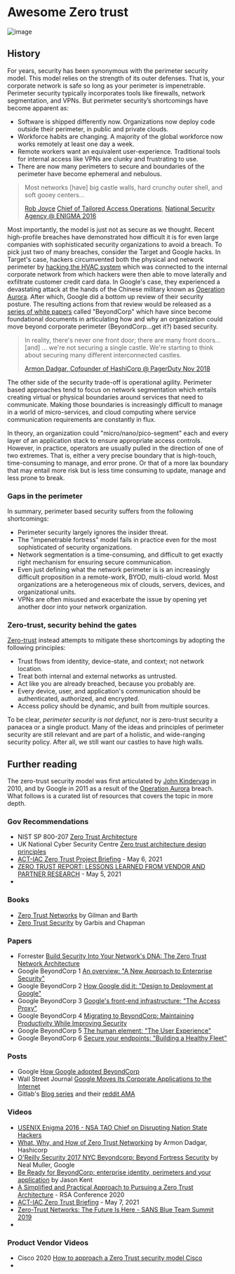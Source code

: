 # Awesome Zero trust
![image](https://user-images.githubusercontent.com/68043327/121101807-8eeab600-c7ca-11eb-88c3-b9cb8b5648ea.png)


## History

For years, security has been synonymous with the perimeter security model. This model relies on the strength of its outer defenses. That is, your corporate network is safe so long as your perimeter is impenetrable. Perimeter security typically incorporates tools like firewalls, network segmentation, and VPNs. But perimeter security’s shortcomings have become apparent as:

- Software is shipped differently now. Organizations now deploy code outside their perimeter, in public and private clouds.
- Workforce habits are changing. A majority of the global workforce now works remotely at least one day a week.
- Remote workers want an equivalent user-experience. Traditional tools for internal access like VPNs are clunky and frustrating to use.
- There are now many perimeters to secure and boundaries of the perimeter have become ephemeral and nebulous.

> Most networks [have] big castle walls, hard crunchy outer shell, and soft gooey centers...
>
> [Rob Joyce](https://en.wikipedia.org/wiki/Rob_Joyce) [Chief of Tailored Access Operations](https://en.wikipedia.org/wiki/Tailored_Access_Operations), [National Security Agency @ ENIGMA 2016](https://www.youtube.com/watch?v=bDJb8WOJYdA&feature=youtu.be&t=1627)

Most importantly, the model is just not as secure as we thought. Recent high-profile breaches have demonstrated how difficult it is for even large companies with sophisticated security organizations to avoid a breach. To pick just two of many breaches, consider the Target and Google hacks. In Target's case, hackers circumvented both the physical and network perimeter by [hacking the HVAC system](https://krebsonsecurity.com/2014/02/target-hackers-broke-in-via-hvac-company/) which was connected to the internal corporate network from which hackers were then able to move laterally and exfiltrate customer credit card data. In Google's case, they experienced a devastating attack at the hands of the Chinese military known as [Operation Aurora](https://en.wikipedia.org/wiki/Operation_Aurora). After which, Google did a bottom up review of their security posture. The resulting actions from that review would be released as a [series of white papers](https://ai.google/research/pubs/pub43231) called "BeyondCorp" which have since become foundational documents in articulating how and why an organization could move beyond corporate perimeter (BeyondCorp...get it?) based security.

> In reality, there's never one front door; there are many front doors...[and] ... we're not securing a single castle. We're starting to think about securing many different interconnected castles.
>
> [Armon Dadgar, Cofounder of HashiCorp @ PagerDuty Nov 2018](https://www.hashicorp.com/resources/how-zero-trust-networking)

The other side of the security trade-off is operational agility. Perimeter based approaches tend to focus on network segmentation which entails creating virtual or physical boundaries around services that need to communicate. Making those boundaries is increasingly difficult to manage in a world of micro-services, and cloud computing where service communication requirements are constantly in flux.

In theory, an organization could "micro/nano/pico-segment" each and every layer of an application stack to ensure appropriate access controls. However, in practice, operators are usually pulled in the direction of one of two extremes. That is, either a very precise boundary that is high-touch, time-consuming to manage, and error prone. Or that of a more lax boundary that may entail more risk but is less time consuming to update, manage and less prone to break.

### Gaps in the perimeter

In summary, perimeter based security suffers from the following shortcomings:

- Perimeter security largely ignores the insider threat.
- The "impenetrable fortress" model fails in practice even for the most sophisticated of security organizations.
- Network segmentation is a time-consuming, and difficult to get exactly right mechanism for ensuring secure communication.
- Even just defining what the network perimeter is is an increasingly difficult proposition in a remote-work, BYOD, multi-cloud world. Most organizations are a heterogeneous mix of clouds, servers, devices, and organizational units.
- VPNs are often misused and exacerbate the issue by opening yet another door into your network organization.

### Zero-trust, security behind the gates

[Zero-trust](https://ldapwiki.com/wiki/Zero%20Trust) instead attempts to mitigate these shortcomings by adopting the following principles:

- Trust flows from identity, device-state, and context; not network location.
- Treat both internal and external networks as untrusted.
- Act like you are already breached, because you probably are.
- Every device, user, and application's communication should be authenticated, authorized, and encrypted.
- Access policy should be dynamic, and built from multiple sources.

To be clear, _perimeter security is not defunct_, nor is zero-trust security a panacea or a single product. Many of the ideas and principles of perimeter security are still relevant and are part of a holistic, and wide-ranging security policy. After all, we still want our castles to have high walls.

## Further reading

The zero-trust security model was first articulated by [John Kindervag](http://www.virtualstarmedia.com/downloads/Forrester_zero_trust_DNA.pdf) in 2010, and by Google in 2011 as a result of the [Operation Aurora](https://en.wikipedia.org/wiki/Operation_Aurora) breach. What follows is a curated list of resources that covers the topic in more depth.

### Gov Recommendations

- NIST SP 800-207 [Zero Trust Architecture](https://doi.org/10.6028/NIST.SP.800-207)
- UK National Cyber Security Centre [Zero trust architecture design principles](https://github.com/ukncsc/zero-trust-architecture/)
- [ACT-IAC Zero Trust Project Briefing](https://www.actiac.org/document/zero-trust-project-briefing) - May 6, 2021
- [ZERO TRUST REPORT: LESSONS LEARNED FROM VENDOR AND PARTNER RESEARCH](https://www.actiac.org/document/zero-trust-report-lessons-learned-vendor-and-partner-research) - May 5, 2021
- 

### Books

- [Zero Trust Networks](http://shop.oreilly.com/product/0636920052265.do) by Gilman and Barth
- [Zero Trust Security](https://www.apress.com/us/book/9781484267011) by Garbis and Chapman

### Papers

- Forrester [Build Security Into Your Network's DNA: The Zero Trust Network Architecture](http://www.virtualstarmedia.com/downloads/Forrester_zero_trust_DNA.pdf)
- Google BeyondCorp 1 [An overview: "A New Approach to Enterprise Security"](https://research.google.com/pubs/pub43231.html)
- Google BeyondCorp 2 [How Google did it: "Design to Deployment at Google"](https://research.google.com/pubs/pub44860.html)
- Google BeyondCorp 3 [Google's front-end infrastructure: "The Access Proxy"](https://research.google.com/pubs/pub45728.html)
- Google BeyondCorp 4 [Migrating to BeyondCorp: Maintaining Productivity While Improving Security](https://research.google.com/pubs/pub46134.html)
- Google BeyondCorp 5 [The human element: "The User Experience"](https://research.google.com/pubs/pub46366.html)
- Google BeyondCorp 6 [Secure your endpoints: "Building a Healthy Fleet"](https://ai.google/research/pubs/pub47356)

### Posts

- Google [How Google adopted BeyondCorp](https://security.googleblog.com/2019/06/how-google-adopted-beyondcorp.html)
- Wall Street Journal [Google Moves Its Corporate Applications to the Internet](https://blogs.wsj.com/cio/2015/05/11/google-moves-its-corporate-applications-to-the-internet/)
- Gitlab's [Blog series](https://about.gitlab.com/blog/tags.html#zero-trust) and their [reddit AMA](https://www.reddit.com/r/netsec/comments/d71p1d/were_a_100_remote_cloudnative_company_and_were/)

### Videos

- [USENIX Enigma 2016 - NSA TAO Chief on Disrupting Nation State Hackers](https://youtu.be/bDJb8WOJYdA?list=PLKb9-P1fRHxhSmCy5OaYZ5spcY8v3Pbaf)
- [What, Why, and How of Zero Trust Networking](https://youtu.be/eDVHIfVSdIo?list=PLKb9-P1fRHxhSmCy5OaYZ5spcY8v3Pbaf) by Armon Dadgar, Hashicorp
- [O'Reilly Security 2017 NYC Beyondcorp: Beyond Fortress Security](https://youtu.be/oAvDASLehpY?list=PLKb9-P1fRHxhSmCy5OaYZ5spcY8v3Pbaf) by Neal Muller, Google
- [Be Ready for BeyondCorp: enterprise identity, perimeters and your application](https://youtu.be/5UiWAlwok1s?list=PLKb9-P1fRHxhSmCy5OaYZ5spcY8v3Pbaf) by Jason Kent
- [A Simplified and Practical Approach to Pursuing a Zero Trust Architecture](https://www.youtube.com/watch?v=A32ZwFjXyWU) - RSA Conference 2020
- [ACT-IAC Zero Trust Briefing](https://www.youtube.com/watch?v=XIxeXMqT23M) - May 7, 2021
- [Zero-Trust Networks: The Future Is Here - SANS Blue Team Summit 2019](https://www.youtube.com/watch?v=EF_0dr8WkX8)
- 

### Product Vendor Videos
- Cisco 2020 [How to approach a Zero Trust security model Cisco](https://www.youtube.com/watch?v=6q6c0Ld0qx0)
- 

